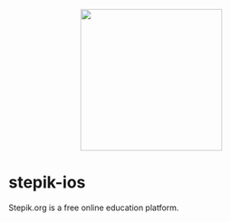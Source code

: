 <p align="center"><a href="https://apps.apple.com/app/stepik-best-online-courses/id1064581926"><img src="images/app-store-badge.png" width="250" /></a></p>

# stepik-ios
Stepik.org is a free online education platform.
  
 
